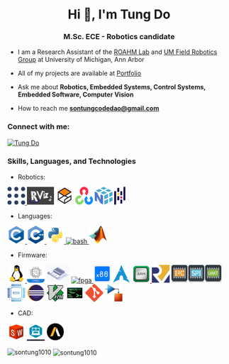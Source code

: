 <h1 align="center">Hi 👋, I'm Tung Do</h1>
<h3 align="center">M.Sc. ECE - Robotics candidate</h3>


- I am a Research Assistant of the [ROAHM Lab](https://www.roahmlab.com/) and [UM Field Robotics Group](https://fieldrobotics.engin.umich.edu/) at University of Michigan, Ann Arbor

- All of my projects are available at [Portfolio](https://1drv.ms/f/s!ApIYI3z8Pn-niL4dIx4A6so_xTdziw?e=mUWXxF)

- Ask me about **Robotics, Embedded Systems, Control Systems, Embedded Software, Computer Vision**

- How to reach me **sontungcodedao@gmail.com**

<h3 align="left">Connect with me:</h3>
<p align="left">
<a href="https://www.linkedin.com/in/tung-do-534525231/" target="blank"><img align="center" src="https://cdn.jsdelivr.net/gh/devicons/devicon/icons/linkedin/linkedin-original.svg" alt="Tung Do" height="30" width="40" /></a>
</p>

<h3 align="left">Skills, Languages, and Technologies</h3>
<p align="left">

- Robotics:

<a href="https://www.ros.org/" target="_blank" rel="noreferrer"> <img src="ros.png" alt="ros" width="40" height="40"/> </a>
<a href="http://wiki.ros.org/rviz" target="_blank" rel="noreferrer">_<img src="rviz.png" alt="rviz" height="40"/>_</a>
<a href="https://gazebosim.org/home" target="_blank" rel="noreferrer">_<img src="gazebo.png" alt="gazebo" height="40" width="40"/>_</a>
<a href="https://opencv.org/" target="_blank" rel="noreferrer">_<img src="opencv.png" alt="opencv" height="40" width="40"/>_</a>
<a href="https://numpy.org/" target="_blank" rel="noreferrer">_<img src="numpy.png" alt="numpy" height="40" width="40"/>_</a>
<a href="https://pandas.pydata.org/" target="_blank" rel="noreferrer">_<img src="pandas.png" alt="pandas" height="40"/>_</a>


- Languages:

<a href="https://www.cprogramming.com/" target="_blank" rel="noreferrer"> <img src="https://raw.githubusercontent.com/devicons/devicon/master/icons/c/c-original.svg" alt="c" width="40" height="40"/> </a>
<a href="https://www.w3schools.com/cpp/" target="_blank" rel="noreferrer"> <img src="https://raw.githubusercontent.com/devicons/devicon/master/icons/cplusplus/cplusplus-original.svg" alt="cplusplus" width="40" height="40"/> </a>
<a href="https://www.python.org" target="_blank" rel="noreferrer"> <img src="https://raw.githubusercontent.com/devicons/devicon/master/icons/python/python-original.svg" alt="python" width="40" height="40"/> </a>
<a href="https://en.wikipedia.org/wiki/Bash_(Unix_shell)" target="_blank" rel="noreferrer"> <img src="https://cdn.jsdelivr.net/gh/devicons/devicon/icons/bash/bash-original.svg" alt="bash" width="40" height="40" /> </a>
<a href="https://www.mathworks.com/products/matlab.html" target="_blank" rel="noreferrer"> <img src="Matlab.png" alt="matlab" width="40" height="40"/> </a>

- Firmware:

<a href="https://www.linux.org/" target="_blank" rel="noreferrer"> <img src="https://raw.githubusercontent.com/devicons/devicon/master/icons/linux/linux-original.svg" alt="linux" width="40" height="40"/> </a>
<a> <img src="microcontroller.png" alt="microcontroller" width="40" height="40"/> </a>
<a> <img src="sbc.png" alt="single board computer" height="40"/> </a>
<a href="https://www.xilinx.com/products/silicon-devices/fpga.html"> <img src="fpga.png" alt="fpga" width="40" height="40" /> </a>
<a> <img src="x86.png" alt="x86" height="40" width="40"/> </a>
<a href="https://archlinux.org/" target="_blank" rel="noreferrer">_<img src="archlinux.png" alt="archlinux" height="40" width="40"/>_</a>
<a href="https://www.arm.com/architecture" target="_blank" rel="noreferrer"> <img src="arm.png" alt="arm" width="40" height="40"/> </a>
<a href="https://riscv.org/" target="_blank" rel="noreferrer">_<img src="riscv.png" alt="risc-v" height="40" width="40"/>_</a>
<a> <img src="serial.png" alt="serial communication protocols" height="40"/> </a>
<a> <img src="rtos.png" alt="rtos" height="40" width="40"/> </a>
<a href="https://eclipseide.org/" target="_blank" rel="noreferrer">_<img src="ide.png" alt="ide" height="40" width="40"/>_</a>
<a href="https://www.vim.org/" target="_blank" rel="noreferrer">_<img src="vim.png" alt="vim" height="40" width="40"/>_</a>
<a> <img src="cli.jpeg" alt="command line" height="40" width="40"/> </a>
<a href="https://git-scm.com/" target="_blank" rel="noreferrer">_<img src="git.png" alt="git" height="40" width="40"/>_</a>
<a href="https://www.mathworks.com/products/simulink.html#:~:text=Simulink%20is%20a%20block%20diagram,and%20deploy%20without%20writing%20code." target="_blank" rel="noreferrer">_<img src="simulink.png" alt="simulink" height="40" width="40"/>_</a>


- CAD:

<a href="https://www.solidworks.com/" target="_blank" rel="noreferrer">_<img src="solidworks.png" alt="solidworks" height="40" width="40"/>_</a>
<a> <img src="3dprinter.jpeg" alt="3d printer" height="40" width="40"/> </a>
<a href="https://www.ansys.com/" target="_blank" rel="noreferrer">_<img src="ansys.svg" alt="ansys" height="40" width="40"/>_</a>


</p>

<p><img align="left" src="https://github-readme-stats.vercel.app/api/top-langs?username=sontung1010&show_icons=true&locale=en&layout=compact" alt="sontung1010" /></p>

<p>&nbsp;<img align="center" src="https://github-readme-stats.vercel.app/api?username=sontung1010&show_icons=true&locale=en" alt="sontung1010" /></p>
